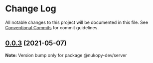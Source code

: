 # Change Log

All notable changes to this project will be documented in this file.
See [Conventional Commits](https://conventionalcommits.org) for commit guidelines.

## [0.0.3](https://github.com/nukopy/lerna-monorepo-test/compare/v0.0.2...v0.0.3) (2021-05-07)

**Note:** Version bump only for package @nukopy-dev/server
